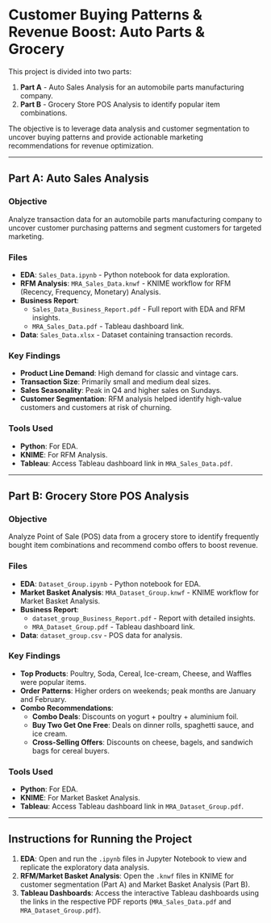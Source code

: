 # Customer Buying Patterns & Revenue Boost: Auto Parts & Grocery

This project is divided into two parts:
1. **Part A** - Auto Sales Analysis for an automobile parts manufacturing company.
2. **Part B** - Grocery Store POS Analysis to identify popular item combinations.

The objective is to leverage data analysis and customer segmentation to uncover buying patterns and provide actionable marketing recommendations for revenue optimization.

---

## Part A: Auto Sales Analysis

### Objective
Analyze transaction data for an automobile parts manufacturing company to uncover customer purchasing patterns and segment customers for targeted marketing.

### Files
- **EDA**: `Sales_Data.ipynb` - Python notebook for data exploration.
- **RFM Analysis**: `MRA_Sales_Data.knwf` - KNIME workflow for RFM (Recency, Frequency, Monetary) Analysis.
- **Business Report**: 
  - `Sales_Data_Business_Report.pdf` - Full report with EDA and RFM insights.
  - `MRA_Sales_Data.pdf` - Tableau dashboard link.
- **Data**: `Sales_Data.xlsx` - Dataset containing transaction records.

### Key Findings
- **Product Line Demand**: High demand for classic and vintage cars.
- **Transaction Size**: Primarily small and medium deal sizes.
- **Sales Seasonality**: Peak in Q4 and higher sales on Sundays.
- **Customer Segmentation**: RFM analysis helped identify high-value customers and customers at risk of churning.

### Tools Used
- **Python**: For EDA.
- **KNIME**: For RFM Analysis.
- **Tableau**: Access Tableau dashboard link in `MRA_Sales_Data.pdf`.

---

## Part B: Grocery Store POS Analysis

### Objective
Analyze Point of Sale (POS) data from a grocery store to identify frequently bought item combinations and recommend combo offers to boost revenue.

### Files
- **EDA**: `Dataset_Group.ipynb` - Python notebook for EDA.
- **Market Basket Analysis**: `MRA_Dataset_Group.knwf` - KNIME workflow for Market Basket Analysis.
- **Business Report**: 
  - `dataset_group_Business_Report.pdf` - Report with detailed insights.
  - `MRA_Dataset_Group.pdf` - Tableau dashboard link.
- **Data**: `dataset_group.csv` - POS data for analysis.

### Key Findings
- **Top Products**: Poultry, Soda, Cereal, Ice-cream, Cheese, and Waffles were popular items.
- **Order Patterns**: Higher orders on weekends; peak months are January and February.
- **Combo Recommendations**:
  - **Combo Deals**: Discounts on yogurt + poultry + aluminium foil.
  - **Buy Two Get One Free**: Deals on dinner rolls, spaghetti sauce, and ice cream.
  - **Cross-Selling Offers**: Discounts on cheese, bagels, and sandwich bags for cereal buyers.

### Tools Used
- **Python**: For EDA.
- **KNIME**: For Market Basket Analysis.
- **Tableau**: Access Tableau dashboard link in `MRA_Dataset_Group.pdf`.

---

## Instructions for Running the Project

1. **EDA**: Open and run the `.ipynb` files in Jupyter Notebook to view and replicate the exploratory data analysis.
2. **RFM/Market Basket Analysis**: Open the `.knwf` files in KNIME for customer segmentation (Part A) and Market Basket Analysis (Part B).
3. **Tableau Dashboards**: Access the interactive Tableau dashboards using the links in the respective PDF reports (`MRA_Sales_Data.pdf` and `MRA_Dataset_Group.pdf`).

